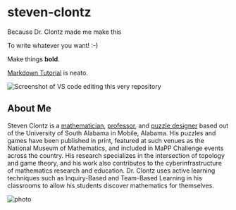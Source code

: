 # steven-clontz

Because Dr. Clontz made me make this

To write whatever you want! :-)

Make things **bold**.

[Markdown Tutorial](https://www.markdowntutorial.com/) is neato.

![Screenshot of VS code editing this very repository](image.png)

## About Me

Steven Clontz is a [mathematician](https://clontz.org/math/), [professor](https://clontz.org/teaching), and [puzzle designer](https://clontz.org/puzzles/) based out of the University of South Alabama in Mobile, Alabama. His puzzles and games have been published in print, featured at such venues as the National Museum of Mathematics, and included in MaPP Challenge events across the country. His research specializes in the intersection of topology and game theory, and his work also contributes to the cyberinfrastructure of mathematics research and education. Dr. Clontz uses active learning techniques such as Inquiry-Based and Team-Based Learning in his classrooms to allow his students discover mathematics for themselves.

![photo](http://www.gravatar.com/avatar/2f9ecf8e56d48c8fd7adff7a8b5400bb?size=400)
